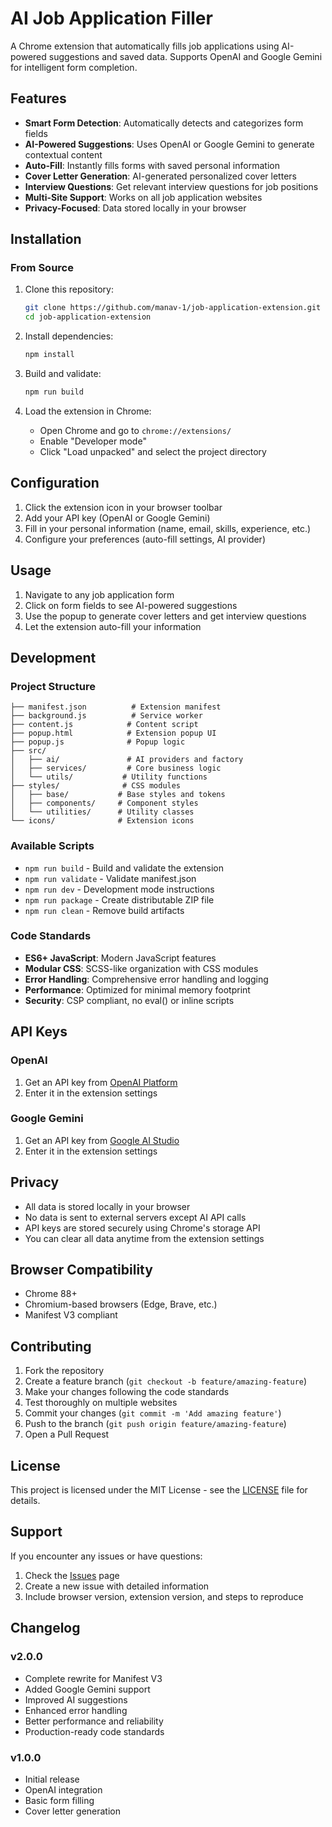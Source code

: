 # AI Job Application Filler

A Chrome extension that automatically fills job applications using AI-powered suggestions and saved data. Supports OpenAI and Google Gemini for intelligent form completion.

## Features

- **Smart Form Detection**: Automatically detects and categorizes form fields
- **AI-Powered Suggestions**: Uses OpenAI or Google Gemini to generate contextual content
- **Auto-Fill**: Instantly fills forms with saved personal information
- **Cover Letter Generation**: AI-generated personalized cover letters
- **Interview Questions**: Get relevant interview questions for job positions
- **Multi-Site Support**: Works on all job application websites
- **Privacy-Focused**: Data stored locally in your browser

## Installation

### From Source

1. Clone this repository:
   ```bash
   git clone https://github.com/manav-1/job-application-extension.git
   cd job-application-extension
   ```

2. Install dependencies:
   ```bash
   npm install
   ```

3. Build and validate:
   ```bash
   npm run build
   ```

4. Load the extension in Chrome:
   - Open Chrome and go to `chrome://extensions/`
   - Enable "Developer mode"
   - Click "Load unpacked" and select the project directory

## Configuration

1. Click the extension icon in your browser toolbar
2. Add your API key (OpenAI or Google Gemini)
3. Fill in your personal information (name, email, skills, experience, etc.)
4. Configure your preferences (auto-fill settings, AI provider)

## Usage

1. Navigate to any job application form
2. Click on form fields to see AI-powered suggestions
3. Use the popup to generate cover letters and get interview questions
4. Let the extension auto-fill your information

## Development

### Project Structure

```
├── manifest.json          # Extension manifest
├── background.js          # Service worker
├── content.js            # Content script
├── popup.html            # Extension popup UI
├── popup.js              # Popup logic
├── src/
│   ├── ai/               # AI providers and factory
│   ├── services/         # Core business logic
│   └── utils/           # Utility functions
├── styles/              # CSS modules
│   ├── base/           # Base styles and tokens
│   ├── components/     # Component styles
│   └── utilities/      # Utility classes
└── icons/              # Extension icons
```

### Available Scripts

- `npm run build` - Build and validate the extension
- `npm run validate` - Validate manifest.json
- `npm run dev` - Development mode instructions
- `npm run package` - Create distributable ZIP file
- `npm run clean` - Remove build artifacts

### Code Standards

- **ES6+ JavaScript**: Modern JavaScript features
- **Modular CSS**: SCSS-like organization with CSS modules
- **Error Handling**: Comprehensive error handling and logging
- **Performance**: Optimized for minimal memory footprint
- **Security**: CSP compliant, no eval() or inline scripts

## API Keys

### OpenAI
1. Get an API key from [OpenAI Platform](https://platform.openai.com/api-keys)
2. Enter it in the extension settings

### Google Gemini
1. Get an API key from [Google AI Studio](https://aistudio.google.com/app/apikey)
2. Enter it in the extension settings

## Privacy

- All data is stored locally in your browser
- No data is sent to external servers except AI API calls
- API keys are stored securely using Chrome's storage API
- You can clear all data anytime from the extension settings

## Browser Compatibility

- Chrome 88+
- Chromium-based browsers (Edge, Brave, etc.)
- Manifest V3 compliant

## Contributing

1. Fork the repository
2. Create a feature branch (`git checkout -b feature/amazing-feature`)
3. Make your changes following the code standards
4. Test thoroughly on multiple websites
5. Commit your changes (`git commit -m 'Add amazing feature'`)
6. Push to the branch (`git push origin feature/amazing-feature`)
7. Open a Pull Request

## License

This project is licensed under the MIT License - see the [LICENSE](LICENSE) file for details.

## Support

If you encounter any issues or have questions:

1. Check the [Issues](https://github.com/manav-1/job-application-extension/issues) page
2. Create a new issue with detailed information
3. Include browser version, extension version, and steps to reproduce

## Changelog

### v2.0.0
- Complete rewrite for Manifest V3
- Added Google Gemini support
- Improved AI suggestions
- Enhanced error handling
- Better performance and reliability
- Production-ready code standards

### v1.0.0
- Initial release
- OpenAI integration
- Basic form filling
- Cover letter generation
